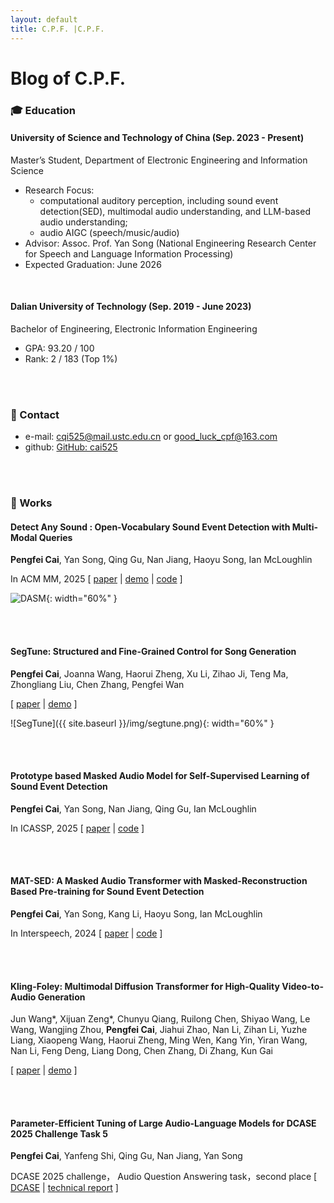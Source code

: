 ```yaml
---
layout: default
title: C.P.F. |C.P.F.  
---
```


# Blog of C.P.F.

### 🎓 Education

#### University of Science and Technology of China (Sep. 2023 - Present)  
Master’s Student, Department of Electronic Engineering and Information Science  
- Research Focus: 
  - computational auditory perception, including sound event detection(SED), multimodal audio understanding, and LLM-based audio understanding;
  - audio AIGC (speech/music/audio)
- Advisor: Assoc. Prof. Yan Song (National Engineering Research Center for Speech and Language Information Processing)  
- Expected Graduation: June 2026  

<br>

#### Dalian University of Technology (Sep. 2019 - June 2023)  
Bachelor of Engineering, Electronic Information Engineering  
- GPA: 93.20 / 100  
- Rank: 2 / 183 (Top 1%)  

<br>

<br>

### 📧 Contact
- e-mail: [cqi525@mail.ustc.edu.cn](mailto:cqi525@mail.ustc.edu.cn)  or [good_luck_cpf@163.com](mailto:good_luck_cpf@163.com)  
- github: [GitHub: cai525](https://github.com/cai525)   

<br>

<br>

### 📖 Works


#### Detect Any Sound : Open-Vocabulary Sound Event Detection with Multi-Modal Queries

**Pengfei Cai**, Yan Song, Qing Gu, Nan Jiang, Haoyu Song, Ian McLoughlin

In ACM MM, 2025   \[ [paper](https://arxiv.org/abs/2507.16343) \| [demo](https://cai525.github.io/Transformer4SED/demo_page/DASM/index.html) \| [code](https://github.com/cai525/Transformer4SED/tree/main/docs/DASM)  \]



![DASM]({/img/DASM.png){: width="60%" }

<br>

<br>

#### SegTune: Structured and Fine-Grained Control for Song Generation
**Pengfei Cai**, Joanna Wang, Haorui Zheng, Xu Li, Zihao Ji, Teng Ma, Zhongliang Liu, Chen Zhang, Pengfei Wan

\[ [paper](https://www.arxiv.org/pdf/2510.18416) \| [demo](https://cai525.github.io/SegTune_demo/) \]



![SegTune]({{ site.baseurl }}/img/segtune.png){: width="60%" }

<br>

<br>

#### Prototype based Masked Audio Model for Self-Supervised Learning of Sound Event Detection

**Pengfei Cai**, Yan Song, Nan Jiang, Qing Gu, Ian McLoughlin

In ICASSP, 2025    \[ [paper](https://ieeexplore.ieee.org/document/10889422) \| [code](https://github.com/cai525/Transformer4SED/blob/main/docs/pmam/readme.md)  \]

<br>

<br>

#### MAT-SED: A Masked Audio Transformer with Masked-Reconstruction Based Pre-training for Sound Event Detection

**Pengfei Cai**, Yan Song, Kang Li, Haoyu Song, Ian McLoughlin

In Interspeech, 2024   \[ [paper](https://www.isca-archive.org/interspeech_2024/cai24_interspeech.html) \| [code](https://github.com/cai525/Transformer4SED/blob/main/docs/mat-sed)  \]

<br>

<br>

#### Kling-Foley: Multimodal Diffusion Transformer for High-Quality Video-to-Audio Generation

 Jun Wang*, Xijuan Zeng*, Chunyu Qiang, Ruilong Chen, Shiyao Wang, Le Wang, Wangjing Zhou, **Pengfei Cai**, Jiahui Zhao, Nan Li, Zihan Li, Yuzhe Liang,
Xiaopeng Wang, Haorui Zheng, Ming Wen, Kang Yin, Yiran Wang, Nan Li, Feng Deng, Liang Dong, Chen Zhang, Di Zhang, Kun Gai

\[ [paper](https://arxiv.org/pdf/2506.19774) \| [demo](https://klingfoley.github.io/Kling-Foley/)  \]

<br>

<br>

#### Parameter-Efficient Tuning of Large Audio-Language Models for DCASE 2025 Challenge Task 5

**Pengfei Cai**, Yanfeng Shi, Qing Gu, Nan Jiang, Yan Song

DCASE 2025 challenge， Audio Question Answering task，second place \[ [DCASE](https://dcase.community/challenge2025/task-audio-question-answering) \| [technical report](https://dcase.community/documents/challenge2025/technical_reports/DCASE2025_Cai_95_t5.pdf) \]

